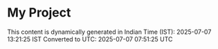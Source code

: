 # My Project

This content is dynamically generated in Indian Time (IST): 2025-07-07 13:21:25 IST
Converted to UTC: 2025-07-07 07:51:25 UTC
